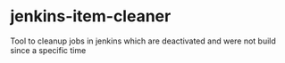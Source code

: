 jenkins-item-cleaner
=====================

Tool to cleanup jobs in jenkins which are deactivated and were not build since a specific time